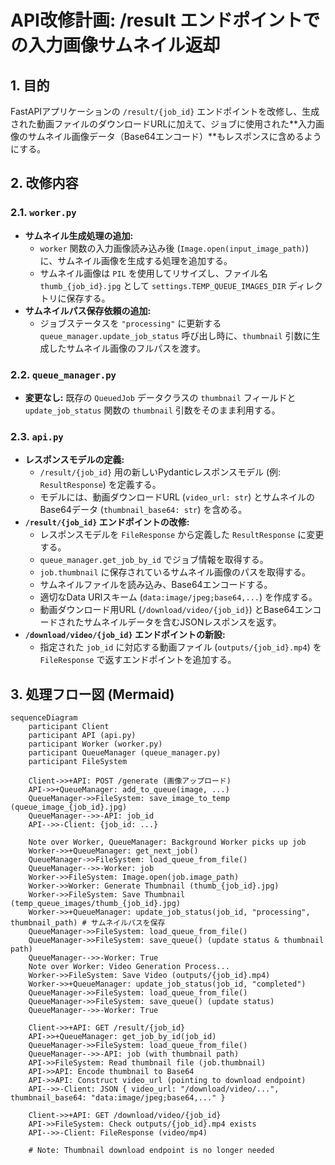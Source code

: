 # API改修計画: /result エンドポイントでの入力画像サムネイル返却

## 1. 目的

FastAPIアプリケーションの `/result/{job_id}` エンドポイントを改修し、生成された動画ファイルのダウンロードURLに加えて、ジョブに使用された**入力画像のサムネイル画像データ（Base64エンコード）**もレスポンスに含めるようにする。

## 2. 改修内容

### 2.1. `worker.py`

* **サムネイル生成処理の追加:**
  * `worker` 関数の入力画像読み込み後 (`Image.open(input_image_path)`) に、サムネイル画像を生成する処理を追加する。
  * サムネイル画像は `PIL` を使用してリサイズし、ファイル名 `thumb_{job_id}.jpg` として `settings.TEMP_QUEUE_IMAGES_DIR` ディレクトリに保存する。
* **サムネイルパス保存依頼の追加:**
  * ジョブステータスを `"processing"` に更新する `queue_manager.update_job_status` 呼び出し時に、`thumbnail` 引数に生成したサムネイル画像のフルパスを渡す。

### 2.2. `queue_manager.py`

* **変更なし:** 既存の `QueuedJob` データクラスの `thumbnail` フィールドと `update_job_status` 関数の `thumbnail` 引数をそのまま利用する。

### 2.3. `api.py`

* **レスポンスモデルの定義:**
  * `/result/{job_id}` 用の新しいPydanticレスポンスモデル (例: `ResultResponse`) を定義する。
  * モデルには、動画ダウンロードURL (`video_url: str`) とサムネイルのBase64データ (`thumbnail_base64: str`) を含める。
* **`/result/{job_id}` エンドポイントの改修:**
  * レスポンスモデルを `FileResponse` から定義した `ResultResponse` に変更する。
  * `queue_manager.get_job_by_id` でジョブ情報を取得する。
  * `job.thumbnail` に保存されているサムネイル画像のパスを取得する。
  * サムネイルファイルを読み込み、Base64エンコードする。
  * 適切なData URIスキーム (`data:image/jpeg;base64,...`) を作成する。
  * 動画ダウンロード用URL (`/download/video/{job_id}`) とBase64エンコードされたサムネイルデータを含むJSONレスポンスを返す。
* **`/download/video/{job_id}` エンドポイントの新設:**
  * 指定された `job_id` に対応する動画ファイル (`outputs/{job_id}.mp4`) を `FileResponse` で返すエンドポイントを追加する。

## 3. 処理フロー図 (Mermaid)

```mermaid
sequenceDiagram
    participant Client
    participant API (api.py)
    participant Worker (worker.py)
    participant QueueManager (queue_manager.py)
    participant FileSystem

    Client->>+API: POST /generate (画像アップロード)
    API->>+QueueManager: add_to_queue(image, ...)
    QueueManager->>FileSystem: save_image_to_temp (queue_image_{job_id}.jpg)
    QueueManager-->>-API: job_id
    API-->>-Client: {job_id: ...}

    Note over Worker, QueueManager: Background Worker picks up job
    Worker->>+QueueManager: get_next_job()
    QueueManager->>FileSystem: load_queue_from_file()
    QueueManager-->>-Worker: job
    Worker->>FileSystem: Image.open(job.image_path)
    Worker->>Worker: Generate Thumbnail (thumb_{job_id}.jpg)
    Worker->>FileSystem: Save Thumbnail (temp_queue_images/thumb_{job_id}.jpg)
    Worker->>+QueueManager: update_job_status(job_id, "processing", thumbnail_path) # サムネイルパスを保存
    QueueManager->>FileSystem: load_queue_from_file()
    QueueManager->>FileSystem: save_queue() (update status & thumbnail path)
    QueueManager-->>-Worker: True
    Note over Worker: Video Generation Process...
    Worker->>FileSystem: Save Video (outputs/{job_id}.mp4)
    Worker->>+QueueManager: update_job_status(job_id, "completed")
    QueueManager->>FileSystem: load_queue_from_file()
    QueueManager->>FileSystem: save_queue() (update status)
    QueueManager-->>-Worker: True

    Client->>+API: GET /result/{job_id}
    API->>+QueueManager: get_job_by_id(job_id)
    QueueManager->>FileSystem: load_queue_from_file()
    QueueManager-->>-API: job (with thumbnail path)
    API->>FileSystem: Read thumbnail file (job.thumbnail)
    API->>API: Encode thumbnail to Base64
    API->>API: Construct video_url (pointing to download endpoint)
    API-->>-Client: JSON { video_url: "/download/video/...", thumbnail_base64: "data:image/jpeg;base64,..." }

    Client->>+API: GET /download/video/{job_id}
    API->>FileSystem: Check outputs/{job_id}.mp4 exists
    API-->>-Client: FileResponse (video/mp4)

    # Note: Thumbnail download endpoint is no longer needed
